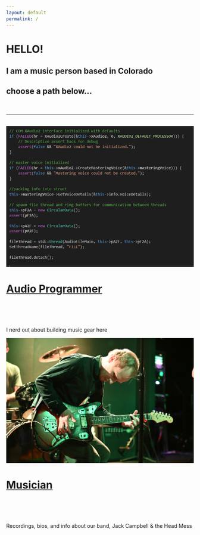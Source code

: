 ```yaml
---
layout: default
permalink: /
---
```

<div class="header-bar">
  <h1>HELLO!</h1>
  <h2>I am a music person based in Colorado</h2>
  <h2>choose a path below...</h2>
  <br/>
  <hr>
  <br/>
</div>

<!-- <div class="img_row">
  <img class="col one" style="width: 50%;" src="{{ site.baseurl }}/img/audio_engine_code.png">
  <img class="col two" style="width: 50%;" src="{{ site.baseurl }}/img/nord.jpg">
</div> -->


<div class="project-homepage">
    <div class="thumbnail-homepage">
        <a href="{{ site.baseurl }}/blog/">
        <img class="thumbnail-homepage" src="/img/audio_engine_code.png"/>  
        <span>
            <h1>Audio Programmer</h1>
            <br/>
        </span>
        </a>
    </div>
    <br/>
    <br/>
    <p>I nerd out about building music gear here</p>
</div>

<div class="project-homepage">
    <div class="thumbnail-homepage">
        <a href="{{ site.baseurl }}/music/">
        <img class="thumbnail-homepage" src="/img/club156_green.jpg"/>  
        <span>
            <h1>Musician</h1>
            <br/>
        </span>
        </a>
    </div>
    <br/>
    <br/>
    <p>Recordings, bios, and info about our band, Jack Campbell & the Head Mess</p>
</div>